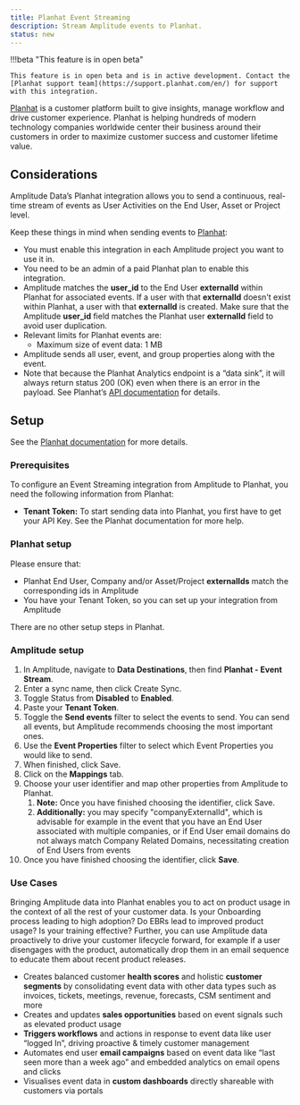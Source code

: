 ```yaml
---
title: Planhat Event Streaming
description: Stream Amplitude events to Planhat.
status: new
---
```


!!!beta "This feature is in open beta"

    This feature is in open beta and is in active development. Contact the [Planhat support team](https://support.planhat.com/en/) for support with this integration.

[Planhat](https://www.planhat.com/) is a customer platform built to give insights, manage workflow and drive customer experience. Planhat is helping hundreds of modern technology companies worldwide center their business around their customers in order to maximize customer success and customer lifetime value. 


## Considerations

Amplitude Data’s Planhat integration allows you to send a continuous, real-time stream of events as User Activities on the End User, Asset or Project level.

Keep these things in mind when sending events to [Planhat](https://support.planhat.com/en/articles/7181975-setting-up-the-amplitude-integration#h_87f475e94b):

- You must enable this integration in each Amplitude project you want to use it in.
- You need to be an admin of a paid Planhat plan to enable this integration.
- Amplitude matches the **user_id** to the End User **externalId** within Planhat for associated events. If a user with that **externalId** doesn't exist within Planhat, a user with that **externalId** is created. Make sure that the Amplitude **user_id** field matches the Planhat user **externalId** field to avoid user duplication.
- Relevant limits for Planhat events are:
  - Maximum size of event data: 1 MB
- Amplitude sends all user, event, and group properties along with the event.
- Note that because the Planhat Analytics endpoint is a “data sink”, it will always return status 200 (OK) even when there is an error in the payload. See Planhat’s [API documentation](https://docs.planhat.com/#response_codes) for details.

## Setup
See the [Planhat documentation](https://www.google.com/url?q=http://support.planhat.com/en/articles/7181975-setting-up-the-amplitude-integration%23h_87f475e94b&sa=D&source=docs&ust=1681362614710965&usg=AOvVaw2y7G6XhmQHzvEoK8v9w8fU) for more details.

### Prerequisites
To configure an Event Streaming integration from Amplitude to Planhat, you need the following information from Planhat:
- **Tenant Token:** To start sending data into Planhat, you first have to get your API Key. See the Planhat documentation for more help.

### Planhat setup

Please ensure that:
- Planhat End User, Company and/or Asset/Project **externalIds** match the corresponding ids in Amplitude
- You have your Tenant Token, so you can set up your integration from Amplitude

There are no other setup steps in Planhat.

### Amplitude setup

1. In Amplitude, navigate to **Data Destinations**, then find **Planhat - Event Stream**.
2. Enter a sync name, then click Create Sync.
3. Toggle Status from **Disabled** to **Enabled**.
4. Paste your **Tenant Token**.
5. Toggle the **Send events** filter to select the events to send. You can send all events, but Amplitude recommends choosing the most important ones.
6. Use the **Event Properties** filter to select which Event Properties you would like to send.
7. When finished, click Save.
8. Click on the **Mappings** tab.
9. Choose your user identifier and map other properties from Amplitude to Planhat. 
    1. **Note:** Once you have finished choosing the identifier, click Save.
    2. **Additionally:** you may specify "companyExternalId", which is advisable for example in the event that you have an End User associated with multiple companies, or if End User email domains do not always match Company Related Domains, necessitating creation of End Users from events
10. Once you have finished choosing the identifier, click **Save**.


### Use Cases

Bringing Amplitude data into Planhat enables you to act on product usage in the context of all the rest of your customer data. Is your Onboarding process leading to high adoption? Do EBRs lead to improved product usage? Is your training effective? Further, you can use Amplitude data proactively to drive your customer lifecycle forward, for example if a user disengages with the product, automatically drop them in an email sequence to educate them about recent product releases. 

- Creates balanced customer **health scores** and holistic **customer segments** by consolidating event data with other data types such as invoices, tickets, meetings, revenue, forecasts, CSM sentiment and more
- Creates and updates **sales opportunities** based on event signals such as elevated product usage
- **Triggers workflows** and actions in response to event data like user “logged In”, driving proactive & timely customer management
- Automates end user **email campaigns** based on event data like “last seen more than a week ago” and embedded analytics on email opens and clicks
- Visualises event data in **custom dashboards** directly shareable with customers via portals
